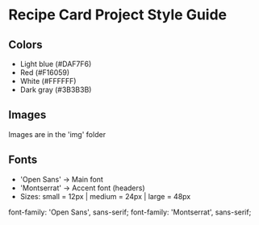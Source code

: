 # Recipe Card Project Style Guide

## Colors
- Light blue (#DAF7F6)
- Red (#F16059)
- White (#FFFFFF)
- Dark gray (#3B3B3B)


## Images
Images are in the 'img' folder

## Fonts
- 'Open Sans' -> Main font
- 'Montserrat' -> Accent font (headers)
- Sizes: small = 12px | medium = 24px | large = 48px

font-family: 'Open Sans', sans-serif;
font-family: 'Montserrat', sans-serif;
